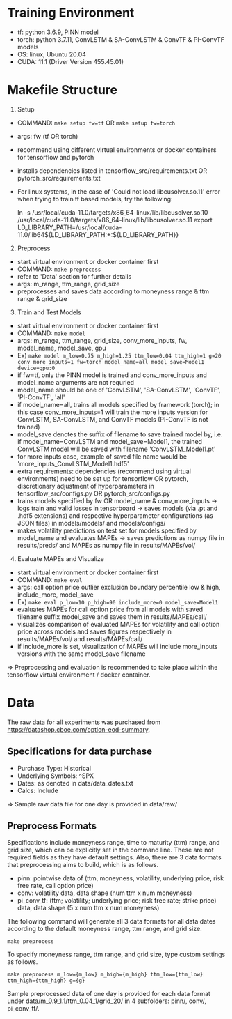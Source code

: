 # Training Environment

- tf: python 3.6.9, PINN model
- torch: python 3.7.11, ConvLSTM & SA-ConvLSTM & ConvTF & PI-ConvTF models
- OS: linux, Ubuntu 20.04
- CUDA: 11.1 (Driver Version 455.45.01)


# Makefile Structure

1. Setup
- COMMAND: `make setup fw=tf` OR `make setup fw=torch`
- args: fw (tf OR torch)
- recommend using different virtual environments or docker containers for tensorflow and pytorch
- installs dependencies listed in tensorflow_src/requirements.txt OR pytorch_src/requirements.txt
- For linux systems, in the case of 'Could not load libcusolver.so.11' error when trying to train tf based models, try the following: 

    ln -s /usr/local/cuda-11.0/targets/x86_64-linux/lib/libcusolver.so.10 /usr/local/cuda-11.0/targets/x86_64-linux/lib/libcusolver.so.11
    export LD_LIBRARY_PATH=/usr/local/cuda-11.0/lib64${LD_LIBRARY_PATH:+:${LD_LIBRARY_PATH}}

2. Preprocess
- start virtual environment or docker container first
- COMMAND: `make preprocess`
- refer to 'Data' section for further details 
- args: m_range, ttm_range, grid_size
- preprocesses and saves data according to moneyness range & ttm range & grid_size 

3. Train and Test Models
- start virtual environment or docker container first
- COMMAND: `make model`
- args: m_range, ttm_range, grid_size, conv_more_inputs, fw, model_name, model_save, gpu
- Ex) `make model m_low=0.75 m_high=1.25 ttm_low=0.04 ttm_high=1 g=20 conv_more_inputs=1 fw=torch model_name=all model_save=Model1 device=gpu:0`
- if fw=tf, only the PINN model is trained and conv_more_inputs and model_name arguments are not requried
- model_name should be one of 'ConvLSTM', 'SA-ConvLSTM', 'ConvTF', 'PI-ConvTF', 'all'
- if model_name=all, trains all models specified by framework (torch); in this case conv_more_inputs=1 will train the more inputs version for ConvLSTM, SA-ConvLSTM, and ConvTF models (PI-ConvTF is not trained)
- model_save denotes the suffix of filename to save trained model by, i.e. if model_name=ConvLSTM and model_save=Model1, the trained ConvLSTM model will be saved with filename 'ConvLSTM_Model1.pt'
- for more inputs case, example of saved file name would be 'more_inputs_ConvLSTM_Model1.hdf5'
- extra requirements: dependencies (recommend using virtual environments) need to be set up for tensorflow OR pytorch, discretionary adjustment of hyperparameters in tensorflow_src/configs.py OR pytorch_src/configs.py
- trains models specified by fw OR model_name & conv_more_inputs
-> logs train and valid losses in tensorboard
-> saves models (via .pt and .hdf5 extensions) and respective hyperparameter configurations (as JSON files) in models/models/ and models/configs/
- makes volatility predictions on test set for models specified by model_name and evaluates MAPEs
-> saves predictions as numpy file in results/preds/ and MAPEs as numpy file in results/MAPEs/vol/

4. Evaluate MAPEs and Visualize
- start virtual environment or docker container first
- COMMAND: `make eval`
- args: call option price outlier exclusion boundary percentile low & high, include_more, model_save
- Ex) `make eval p_low=10 p_high=90 include_more=0 model_save=Model1`
- evaluates MAPEs for call option price from all models with saved filename suffix model_save and saves them in results/MAPEs/call/
- visualizes comparison of evaluated MAPEs for volatility and call option price across models and saves figures respectively in results/MAPEs/vol/ and results/MAPEs/call/
- if include_more is set, visualization of MAPEs will include more_inputs versions with the same model_save filename

=> Preprocessing and evaluation is recommended to take place within the tensorflow virtual environment / docker container.


# Data
The raw data for all experiments was purchased from https://datashop.cboe.com/option-eod-summary. 

## Specifications for data purchase
- Purchase Type: Historical
- Underlying Symbols: ^SPX
- Dates: as denoted in data/data_dates.txt
- Calcs: Include

=> Sample raw data file for one day is provided in data/raw/

## Preprocess Formats
Specifications include moneyness range, time to maturity (ttm) range, and grid size, which can be explicitly set in the command line. These are not required fields as they have default settings. Also, there are 3 data formats that preprocessing aims to build, which is as follows.

- pinn: pointwise data of (ttm, moneyness, volatility, underlying price, risk free rate, call option price) 
- conv: volatility data, data shape (num ttm x num moneyness) 
- pi_conv_tf: (ttm; volatility; underlying price; risk free rate; strike price) data, data shape (5 x num ttm x num moneyness)

The following command will generate all 3 data formats for all data dates according to the default moneyness range, ttm range, and grid size.

    make preprocess

To specify moneyness range, ttm range, and grid size, type custom settings as follows.

    make preprocess m_low={m_low} m_high={m_high} ttm_low={ttm_low} ttm_high={ttm_high} g={g}

Sample preprocessed data of one day is provided for each data format under data/m_0.9_1.1/ttm_0.04_1/grid_20/ in 4 subfolders: pinn/, conv/, pi_conv_tf/.